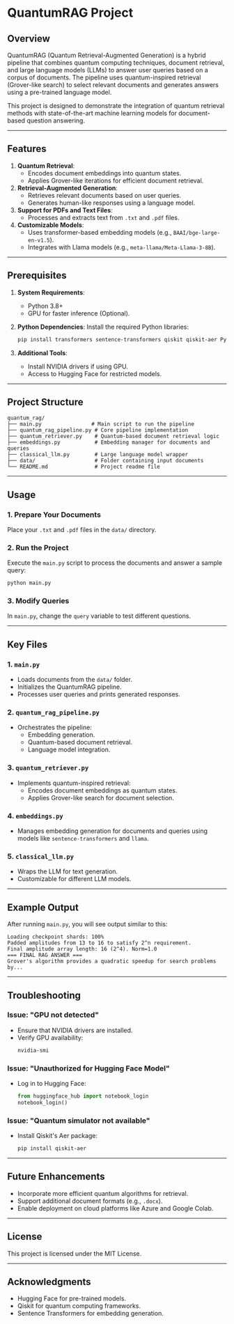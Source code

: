 # QuantumRAG Project

## Overview
QuantumRAG (Quantum Retrieval-Augmented Generation) is a hybrid pipeline that combines quantum computing techniques, document retrieval, and large language models (LLMs) to answer user queries based on a corpus of documents. The pipeline uses quantum-inspired retrieval (Grover-like search) to select relevant documents and generates answers using a pre-trained language model.

This project is designed to demonstrate the integration of quantum retrieval methods with state-of-the-art machine learning models for document-based question answering.

---

## Features
1. **Quantum Retrieval**:
   - Encodes document embeddings into quantum states.
   - Applies Grover-like iterations for efficient document retrieval.
2. **Retrieval-Augmented Generation**:
   - Retrieves relevant documents based on user queries.
   - Generates human-like responses using a language model.
3. **Support for PDFs and Text Files**:
   - Processes and extracts text from `.txt` and `.pdf` files.
4. **Customizable Models**:
   - Uses transformer-based embedding models (e.g., `BAAI/bge-large-en-v1.5`).
   - Integrates with Llama models (e.g., `meta-llama/Meta-Llama-3-8B`).

---

## Prerequisites

1. **System Requirements**:
   - Python 3.8+
   - GPU for faster inference (Optional).

2. **Python Dependencies**:
   Install the required Python libraries:
   ```bash
   pip install transformers sentence-transformers qiskit qiskit-aer PyPDF2 numpy
   ```

3. **Additional Tools**:
   - Install NVIDIA drivers if using GPU.
   - Access to Hugging Face for restricted models.

---

## Project Structure

```
quantum_rag/
├── main.py                # Main script to run the pipeline
├── quantum_rag_pipeline.py # Core pipeline implementation
├── quantum_retriever.py    # Quantum-based document retrieval logic
├── embeddings.py           # Embedding manager for documents and queries
├── classical_llm.py        # Large language model wrapper
├── data/                   # Folder containing input documents
└── README.md               # Project readme file
```

---

## Usage

### 1. Prepare Your Documents
Place your `.txt` and `.pdf` files in the `data/` directory.

### 2. Run the Project
Execute the `main.py` script to process the documents and answer a sample query:
```bash
python main.py
```

### 3. Modify Queries
In `main.py`, change the `query` variable to test different questions.

---

## Key Files

### 1. `main.py`
- Loads documents from the `data/` folder.
- Initializes the QuantumRAG pipeline.
- Processes user queries and prints generated responses.

### 2. `quantum_rag_pipeline.py`
- Orchestrates the pipeline:
  - Embedding generation.
  - Quantum-based document retrieval.
  - Language model integration.

### 3. `quantum_retriever.py`
- Implements quantum-inspired retrieval:
  - Encodes document embeddings as quantum states.
  - Applies Grover-like search for document selection.

### 4. `embeddings.py`
- Manages embedding generation for documents and queries using models like `sentence-transformers` and `llama`.

### 5. `classical_llm.py`
- Wraps the LLM for text generation.
- Customizable for different LLM models.

---

## Example Output
After running `main.py`, you will see output similar to this:
```
Loading checkpoint shards: 100%
Padded amplitudes from 13 to 16 to satisfy 2^n requirement.
Final amplitude array length: 16 (2^4). Norm=1.0
=== FINAL RAG ANSWER ===
Grover's algorithm provides a quadratic speedup for search problems by...
```

---

## Troubleshooting

### Issue: "GPU not detected"
- Ensure that NVIDIA drivers are installed.
- Verify GPU availability:
  ```bash
  nvidia-smi
  ```

### Issue: "Unauthorized for Hugging Face Model"
- Log in to Hugging Face:
  ```python
  from huggingface_hub import notebook_login
  notebook_login()
  ```

### Issue: "Quantum simulator not available"
- Install Qiskit's Aer package:
  ```bash
  pip install qiskit-aer
  ```

---

## Future Enhancements
- Incorporate more efficient quantum algorithms for retrieval.
- Support additional document formats (e.g., `.docx`).
- Enable deployment on cloud platforms like Azure and Google Colab.

---

## License
This project is licensed under the MIT License.

---

## Acknowledgments
- Hugging Face for pre-trained models.
- Qiskit for quantum computing frameworks.
- Sentence Transformers for embedding generation.


